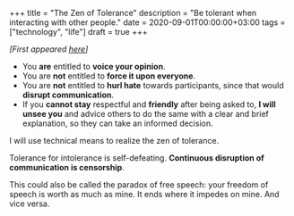 +++
title = "The Zen of Tolerance"
description = "Be tolerant when interacting with other people."
date = 2020-09-01T00:00:00+03:00
tags = ["technology", "life"]
draft = true
+++

_[First appeared [here](https://www.draketo.de/english/zen-of-tolerance)]_

-   You **are** entitled to **voice your opinion**.
-   You are **not** entitled to **force it upon everyone**.
-   You are **not** entitled to **hurl hate** towards participants, since that would
    **disrupt communication**.
-   If you **cannot stay** respectful and **friendly** after being asked to, **I will
    unsee you** and advice others to do the same with a clear and brief
    explanation, so they can take an informed decision.

I will use technical means to realize the zen of tolerance.

Tolerance for intolerance is self-defeating. **Continuous disruption of
communication is censorship**.

This could also be called the paradox of free speech: your freedom of speech is
worth as much as mine. It ends where it impedes on mine. And vice versa.
